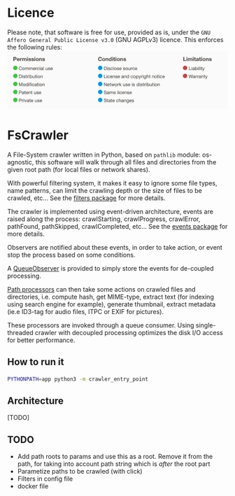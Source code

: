 # Licence

Please note, that software is free for use, provided as is, under the `GNU Affero General Public License v3.0` (GNU
AGPLv3) licence. This enforces the following rules:
![AGPLv3 summary](./docs/GNU%20AGPLv3.png)

# FsCrawler

A File-System crawler written in Python, based on `pathlib` module: os-agnostic, this software will walk through all
files and directories from the given root path (for local files or network shares).

With powerful filtering system, it makes it easy to ignore some file types, name patterns, can limit the crawling depth
or the size of files to be crawled, etc... See the [filters package](./app/filters) for more details.

The crawler is implemented using event-driven architecture, events are raised along the process: crawlStarting,
crawlProgress, crawlError, pathFound, pathSkipped, crawlCompleted, etc... See the [events package](./app/crawler/events)
for more details.

Observers are notified about these events, in order to take action, or event stop the process based on some conditions.

A [QueueObserver](./app/observers/queue_observer.py) is provided to simply store the events for de-coupled processing.

[Path processors](./app/processors) can then take some actions on crawled files and directories, i.e. compute hash, get
MIME-type, extract text (for indexing using search engine for example), generate thumbnail, extract metadata (ie.e
ID3-tag for audio files, ITPC or EXIF for pictures).

These processors are invoked through a queue consumer. Using single-threaded crawler with decoupled processing optimizes
the disk I/O access for better performance.

## How to run it

```bash
PYTHONPATH=app python3 -m crawler_entry_point
```

## Architecture

[TODO]

## TODO

* Add path roots to params and use this as a root. Remove it from the path, for taking into account path string which
  is *after* the root part
* Parametize paths to be crawled (with click)
* Filters in config file
* docker file
